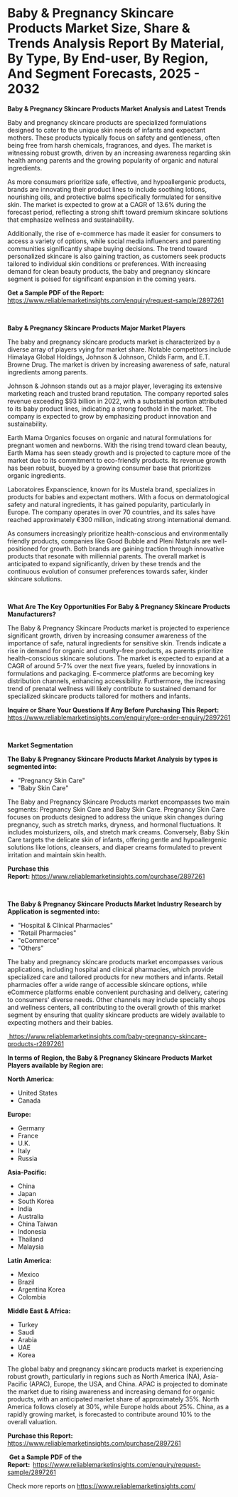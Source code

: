 <p><h1>Baby & Pregnancy Skincare Products Market Size, Share & Trends Analysis Report By Material, By Type, By End-user, By Region, And Segment Forecasts, 2025 - 2032</h1></p><p><strong>Baby & Pregnancy Skincare Products Market Analysis and Latest Trends</strong></p>
<p><p>Baby and pregnancy skincare products are specialized formulations designed to cater to the unique skin needs of infants and expectant mothers. These products typically focus on safety and gentleness, often being free from harsh chemicals, fragrances, and dyes. The market is witnessing robust growth, driven by an increasing awareness regarding skin health among parents and the growing popularity of organic and natural ingredients. </p><p>As more consumers prioritize safe, effective, and hypoallergenic products, brands are innovating their product lines to include soothing lotions, nourishing oils, and protective balms specifically formulated for sensitive skin. The market is expected to grow at a CAGR of 13.6% during the forecast period, reflecting a strong shift toward premium skincare solutions that emphasize wellness and sustainability.</p><p>Additionally, the rise of e-commerce has made it easier for consumers to access a variety of options, while social media influencers and parenting communities significantly shape buying decisions. The trend toward personalized skincare is also gaining traction, as customers seek products tailored to individual skin conditions or preferences. With increasing demand for clean beauty products, the baby and pregnancy skincare segment is poised for significant expansion in the coming years.</p></p>
<p><strong>Get a Sample PDF of the Report:&nbsp;</strong> <a href="https://www.reliablemarketinsights.com/enquiry/request-sample/2897261?utm_campaign=2632&utm_medium=2&utm_source=Github&utm_content=ia&utm_term=15032025&utm_id=baby-pregnancy-skincare-products">https://www.reliablemarketinsights.com/enquiry/request-sample/2897261</a></p>
<p>&nbsp;</p>
<p><strong>Baby & Pregnancy Skincare Products Major Market Players</strong></p>
<p><p>The baby and pregnancy skincare products market is characterized by a diverse array of players vying for market share. Notable competitors include Himalaya Global Holdings, Johnson & Johnson, Childs Farm, and E.T. Browne Drug. The market is driven by increasing awareness of safe, natural ingredients among parents.</p><p>Johnson & Johnson stands out as a major player, leveraging its extensive marketing reach and trusted brand reputation. The company reported sales revenue exceeding $93 billion in 2022, with a substantial portion attributed to its baby product lines, indicating a strong foothold in the market. The company is expected to grow by emphasizing product innovation and sustainability.</p><p>Earth Mama Organics focuses on organic and natural formulations for pregnant women and newborns. With the rising trend toward clean beauty, Earth Mama has seen steady growth and is projected to capture more of the market due to its commitment to eco-friendly products. Its revenue growth has been robust, buoyed by a growing consumer base that prioritizes organic ingredients.</p><p>Laboratoires Expanscience, known for its Mustela brand, specializes in products for babies and expectant mothers. With a focus on dermatological safety and natural ingredients, it has gained popularity, particularly in Europe. The company operates in over 70 countries, and its sales have reached approximately €300 million, indicating strong international demand.</p><p>As consumers increasingly prioritize health-conscious and environmentally friendly products, companies like Good Bubble and Pleni Naturals are well-positioned for growth. Both brands are gaining traction through innovative products that resonate with millennial parents. The overall market is anticipated to expand significantly, driven by these trends and the continuous evolution of consumer preferences towards safer, kinder skincare solutions.</p></p>
<p>&nbsp;</p>
<p><strong>What Are The Key Opportunities For Baby & Pregnancy Skincare Products Manufacturers?</strong></p>
<p><p>The Baby & Pregnancy Skincare Products market is projected to experience significant growth, driven by increasing consumer awareness of the importance of safe, natural ingredients for sensitive skin. Trends indicate a rise in demand for organic and cruelty-free products, as parents prioritize health-conscious skincare solutions. The market is expected to expand at a CAGR of around 5-7% over the next five years, fueled by innovations in formulations and packaging. E-commerce platforms are becoming key distribution channels, enhancing accessibility. Furthermore, the increasing trend of prenatal wellness will likely contribute to sustained demand for specialized skincare products tailored for mothers and infants.</p></p>
<p><strong>Inquire or Share Your Questions If Any Before Purchasing This Report:</strong> <a href="https://www.reliablemarketinsights.com/enquiry/pre-order-enquiry/2897261?utm_campaign=2632&utm_medium=2&utm_source=Github&utm_content=ia&utm_term=15032025&utm_id=baby-pregnancy-skincare-products">https://www.reliablemarketinsights.com/enquiry/pre-order-enquiry/2897261</a></p>
<p>&nbsp;</p>
<p><strong>Market Segmentation</strong></p>
<p><strong>The Baby & Pregnancy Skincare Products Market Analysis by types is segmented into:</strong></p>
<p><ul><li>"Pregnancy Skin Care"</li><li>"Baby Skin Care"</li></ul></p>
<p><p>The Baby and Pregnancy Skincare Products market encompasses two main segments: Pregnancy Skin Care and Baby Skin Care. Pregnancy Skin Care focuses on products designed to address the unique skin changes during pregnancy, such as stretch marks, dryness, and hormonal fluctuations. It includes moisturizers, oils, and stretch mark creams. Conversely, Baby Skin Care targets the delicate skin of infants, offering gentle and hypoallergenic solutions like lotions, cleansers, and diaper creams formulated to prevent irritation and maintain skin health.</p></p>
<p><strong>Purchase this Report:&nbsp;</strong><a href="https://www.reliablemarketinsights.com/purchase/2897261?utm_campaign=2632&utm_medium=2&utm_source=Github&utm_content=ia&utm_term=15032025&utm_id=baby-pregnancy-skincare-products">https://www.reliablemarketinsights.com/purchase/2897261</a></p>
<p>&nbsp;</p>
<p><strong>The Baby & Pregnancy Skincare Products Market Industry Research by Application is segmented into:</strong></p>
<p><ul><li>"Hospital & Clinical Pharmacies"</li><li>"Retail Pharmacies"</li><li>"eCommerce"</li><li>"Others"</li></ul></p>
<p><p>The baby and pregnancy skincare products market encompasses various applications, including hospital and clinical pharmacies, which provide specialized care and tailored products for new mothers and infants. Retail pharmacies offer a wide range of accessible skincare options, while eCommerce platforms enable convenient purchasing and delivery, catering to consumers' diverse needs. Other channels may include specialty shops and wellness centers, all contributing to the overall growth of this market segment by ensuring that quality skincare products are widely available to expecting mothers and their babies.</p></p>
<p><a href="https://www.reliablemarketinsights.com/baby-pregnancy-skincare-products-r2897261?utm_campaign=2632&utm_medium=2&utm_source=Github&utm_content=ia&utm_term=15032025&utm_id=baby-pregnancy-skincare-products">&nbsp;https://www.reliablemarketinsights.com/baby-pregnancy-skincare-products-r2897261</a></p>
<p><strong>In terms of Region, the Baby & Pregnancy Skincare Products Market Players available by Region are:</strong></p>
<p>
    <p> <strong> North America: </strong>
        <ul>
            <li>United States</li>
            <li>Canada</li>
        </ul>
        </p> 
    <p> <strong> Europe: </strong>
        <ul>
            <li>Germany</li>
            <li>France</li>
            <li>U.K.</li>
            <li>Italy</li>
            <li>Russia</li>
        </ul>
        </p> 
    <p> <strong> Asia-Pacific: </strong>
        <ul>
            <li>China</li>
            <li>Japan</li>
            <li>South Korea</li>
            <li>India</li>
            <li>Australia</li>
            <li>China Taiwan</li>
            <li>Indonesia</li>
            <li>Thailand</li>
            <li>Malaysia</li>
        </ul>
        </p> 
    <p> <strong> Latin America: </strong>
        <ul>
            <li>Mexico</li>
            <li>Brazil</li>
            <li>Argentina Korea</li>
            <li>Colombia</li>
        </ul>
        </p> 
    <p> <strong> Middle East & Africa: </strong>
        <ul>
            <li>Turkey</li>
            <li>Saudi</li>
            <li>Arabia</li>
            <li>UAE</li>
            <li>Korea</li>
        </ul>
    </p>
    </p>
<p><p>The global baby and pregnancy skincare products market is experiencing robust growth, particularly in regions such as North America (NA), Asia-Pacific (APAC), Europe, the USA, and China. APAC is projected to dominate the market due to rising awareness and increasing demand for organic products, with an anticipated market share of approximately 35%. North America follows closely at 30%, while Europe holds about 25%. China, as a rapidly growing market, is forecasted to contribute around 10% to the overall valuation.</p></p>
<p><strong>Purchase this Report: </strong><a href="https://www.reliablemarketinsights.com/purchase/2897261?utm_campaign=2632&utm_medium=2&utm_source=Github&utm_content=ia&utm_term=15032025&utm_id=baby-pregnancy-skincare-products">https://www.reliablemarketinsights.com/purchase/2897261</a></p>
<p>&nbsp;<strong>Get a Sample PDF of the Report:&nbsp;&nbsp;</strong><a href="https://www.reliablemarketinsights.com/enquiry/request-sample/2897261?utm_campaign=2632&utm_medium=2&utm_source=Github&utm_content=ia&utm_term=15032025&utm_id=baby-pregnancy-skincare-products">https://www.reliablemarketinsights.com/enquiry/request-sample/2897261</a></p>
<p><strong></strong></p>
<p>Check more reports on <a href="https://www.reliablemarketinsights.com/?utm_campaign=2632&utm_medium=2&utm_source=Github&utm_content=ia&utm_term=15032025&utm_id=baby-pregnancy-skincare-products">https://www.reliablemarketinsights.com/</a></p>